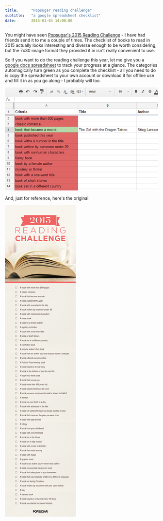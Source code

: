 ```yaml
---
title:      "Popsugar reading challenge"
subtitle:   "a google spreadsheet checklist"
date:       2015-01-04 14:00:00
---
```


You might have seen [Popsugar's 2015 Reading Challenge](http://www.popsugar.com/love/Reading-Challenge-2015-36071458) -
I have had friends send it to me a couple of times. The checklist of books to read in 2015 actually looks interesting and
diverse enough to be worth considering, but the 7x30 image format they provided it in isn't really convenient to use.
<!--more-->

So if you want to do the reading challenge this year, let me give you a [google docs spreadsheet](http://goo.gl/SJEP4J) to track your progress
at a glance. The categories automagically turn green as you complete the checklist - all you need to do is copy the
spreadsheet to your own account or download it for offline use and fill it in as you go along - I probably will too.

[![reading challenge spreadsheet](/img/reading_challenge_spreadsheet.png)](http://goo.gl/SJEP4J)

And, just for reference, here's the original

[![original challenge image](/img/2015ReadingChallenge.png)](http://www.popsugar.com/love/Reading-Challenge-2015-36071458)
